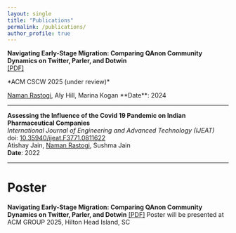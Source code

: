 ```yaml
---
layout: single
title: "Publications"
permalink: /publications/
author_profile: true
---
```




**Navigating Early-Stage Migration: Comparing QAnon Community Dynamics on Twitter, Parler, and Dotwin**  
[[PDF]](https://osf.io/exh2k)
<p>*ACM CSCW 2025 (under review)*</p>  
<ins>Naman Rastogi</ins>, Aly Hill, Marina Kogan  
**Date**: 2024  

---

  
**Assessing the Influence of the Covid 19 Pandemic on Indian Pharmaceutical Companies**  
*International Journal of Engineering and Advanced Technology (IJEAT)*  
doi: [10.35940/ijeat.F3771.0811622](https://doi.org/10.35940/ijeat.F3771.0811622)  
Atishay Jain, <ins>Naman Rastogi</ins>, Sushma Jain  
**Date**: 2022

---

# Poster

**Navigating Early-Stage Migration: Comparing QAnon Community Dynamics on Twitter, 	Parler, and Dotwin** 
[[PDF]](https://osf.io/xeau9/)
Poster will be presented at ACM GROUP 2025,  Hilton Head Island, SC
